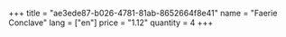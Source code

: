 +++
title = "ae3ede87-b026-4781-81ab-8652664f8e41"
name = "Faerie Conclave"
lang = ["en"]
price = "1.12"
quantity = 4
+++

